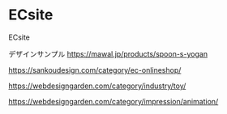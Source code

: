# ECsite
ECsite


デザインサンプル
https://mawal.jp/products/spoon-s-yogan

https://sankoudesign.com/category/ec-onlineshop/

https://webdesigngarden.com/category/industry/toy/

https://webdesigngarden.com/category/impression/animation/


